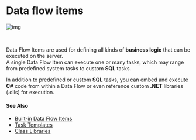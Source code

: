 # Data flow items



![img](https://profitbasedocs.blob.core.windows.net/images/DFit.png)

<br/>



Data Flow Items are used for defining all kinds of **business logic** that can be executed on the server.  
A single Data Flow Item can execute one or many tasks, which may range from predefined system tasks to custom **SQL** tasks.

In addition to predefined or custom **SQL** tasks, you can embed and execute **C#** code from within a Data Flow or even reference custom **.NET** libraries (.dlls) for execution.
<br/>

#### See Also

- [Built-in Data Flow Items](builtindfitems.md)
- [Task Templates](tasktemplates.md)
- [Class Libraries](classlibraries.md)

